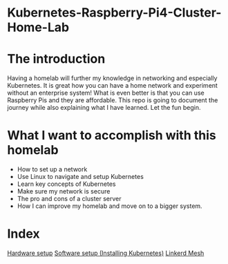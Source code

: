 # Kubernetes-Raspberry-Pi4-Cluster-Home-Lab

# The introduction
Having a homelab will further my knowledge in networking and especially Kubernetes. It is great how you can have a home network and experiment without an enterprise system! What is even better is that you can use Raspberry Pis and they are affordable. This repo is going to document the journey while also explaining what I have learned. Let the fun begin. 

# What I want to accomplish with this homelab
- How to set up a network
- Use Linux to navigate and setup Kubernetes 
- Learn key concepts of Kubernetes 
- Make sure my network is secure
- The pro and cons of a cluster server
- How I can improve my homelab and move on to a bigger system. 

# Index
[Hardware setup](https://github.com/CoreyCBurton/Kubernetes-Raspberry-Pi4-Cluser-Home-Lab/blob/main/Hardware%20Setup.md)
[Software setup (Installing Kubernetes)](https://github.com/CoreyCBurton/Kubernetes-Raspberry-Pi4-Cluser-Home-Lab/blob/main/Software%20Setup.md)
[Linkerd Mesh](https://github.com/CoreyCBurton/Kubernetes-Raspberry-Pi4-Cluser-Home-Lab/blob/main/Linkerd.md)

